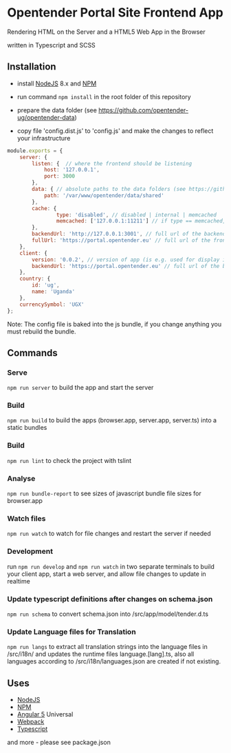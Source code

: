 # Opentender Portal Site Frontend App

Rendering HTML on the Server and a HTML5 Web App in the Browser

written in Typescript and SCSS

## Installation

- install [NodeJS](https://nodejs.org/) 8.x and [NPM](https://www.npmjs.com/)

- run command `npm install` in the root folder of this repository

- prepare the data folder (see https://github.com/opentender-ug/opentender-data)

- copy file 'config.dist.js' to 'config.js' and make the changes to reflect your infrastructure

```javascript
module.exports = {
	server: {
		listen: {  // where the frontend should be listening
			host: '127.0.0.1',
			port: 3000
		},
		data: { // absolute paths to the data folders (see https://github.com/opentender-ug/opentender-data)
			path: '/var/www/opentender/data/shared'
		},
		cache: {
        		type: 'disabled', // disabled | internal | memcached
        		memcached: ['127.0.0.1:11211'] // if type == memcached, server address(es)
		},
		backendUrl: 'http://127.0.0.1:3001', // full url of the backend for the server
		fullUrl: 'https://portal.opentender.eu' // full url of the frontend for the server app (e.g. for absolute OpenGraph Share Image URLs)
	},
	client: {
		version: '0.0.2', // version of app (is e.g. used for display in footer & "uncaching" resources on app update)
		backendUrl: 'https://portal.opentender.eu' // full url of the backend for the client app
	},
	country: {
		id: 'ug',
		name: 'Uganda'
	},
	currencySymbol: 'UGX'
};
```

Note: The config file is baked into the js bundle, if you change anything you must rebuild the bundle.

## Commands

### Serve

`npm run server` to build the app and start the server

### Build

`npm run build` to build the apps (browser.app, server.app, server.ts) into a static bundles

### Build

`npm run lint` to check the project with tslint

### Analyse

`npm run bundle-report` to see sizes of javascript bundle file sizes for browser.app

### Watch files

`npm run watch` to watch for file changes and restart the server if needed

### Development

run `npm run develop` and `npm run watch` in two separate terminals to build your client app, start a web server, and allow file changes to update in realtime

### Update typescript definitions after changes on schema.json

`npm run schema` to convert schema.json into /src/app/model/tender.d.ts

### Update Language files for Translation

`npm run langs` to extract all translation strings into the language files in /src/i18n/ and updates the runtime files language.[lang].ts, also all languages according to /src/i18n/languages.json are created if not existing.

## Uses

* [NodeJS](https://nodejs.org/)
* [NPM](https://www.npmjs.com/)
* [Angular 5](https://angular.io/) Universal
* [Webpack](https://webpack.github.io)
* [Typescript](https://www.typescriptlang.org/)

and more - please see package.json
